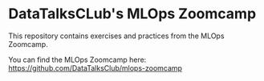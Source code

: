# DataTalksCLub's MLOps Zoomcamp

This repository contains exercises and practices from the MLOps Zoomcamp.

You can find the MLOps Zoomcamp here: https://github.com/DataTalksClub/mlops-zoomcamp